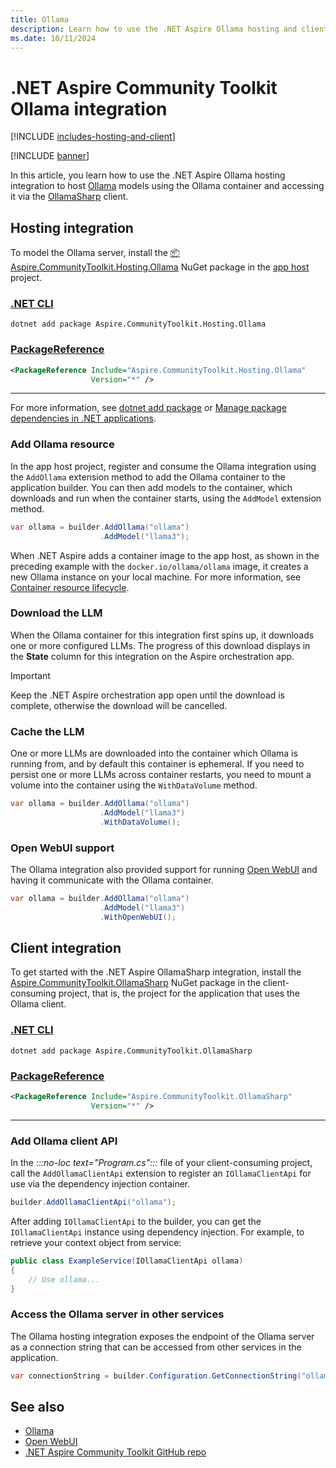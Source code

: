 ```yaml
---
title: Ollama
description: Learn how to use the .NET Aspire Ollama hosting and client integration to host Ollama models using the Ollama container and accessing it via the OllamaSharp client.
ms.date: 10/11/2024
---
```


# .NET Aspire Community Toolkit Ollama integration

[!INCLUDE [includes-hosting-and-client](../includes/includes-hosting-and-client.md)]

[!INCLUDE [banner](includes/banner.md)]

In this article, you learn how to use the .NET Aspire Ollama hosting integration to host [Ollama](https://ollama.com) models using the Ollama container and accessing it via the [OllamaSharp](https://www.nuget.org/packages/OllamaSharp) client.

## Hosting integration

To model the Ollama server, install the [📦 Aspire.CommunityToolkit.Hosting.Ollama](https://github.com/orgs/CommunityToolkit/packages/nuget/package/Aspire.CommunityToolkit.Hosting.Ollama) NuGet package in the [app host](xref:aspire/app-host) project.

### [.NET CLI](#tab/dotnet-cli)

```dotnetcli
dotnet add package Aspire.CommunityToolkit.Hosting.Ollama
```

### [PackageReference](#tab/package-reference)

```xml
<PackageReference Include="Aspire.CommunityToolkit.Hosting.Ollama"
                  Version="*" />
```

---

For more information, see [dotnet add package](/dotnet/core/tools/dotnet-add-package) or [Manage package dependencies in .NET applications](/dotnet/core/tools/dependencies).

### Add Ollama resource

In the app host project, register and consume the Ollama integration using the `AddOllama` extension method to add the Ollama container to the application builder. You can then add models to the container, which downloads and run when the container starts, using the `AddModel` extension method.

```csharp
var ollama = builder.AddOllama("ollama")
                    .AddModel("llama3");
```

When .NET Aspire adds a container image to the app host, as shown in the preceding example with the `docker.io/ollama/ollama` image, it creates a new Ollama instance on your local machine. For more information, see [Container resource lifecycle](../fundamentals/app-host-overview.md#container-resource-lifecycle).

### Download the LLM

When the Ollama container for this integration first spins up, it downloads one or more configured LLMs. The progress of this download displays in the **State** column for this integration on the Aspire orchestration app.

> [!IMPORTANT]
> Keep the .NET Aspire orchestration app open until the download is complete, otherwise the download will be cancelled.

### Cache the LLM

One or more LLMs are downloaded into the container which Ollama is running from, and by default this container is ephemeral. If you need to persist one or more LLMs across container restarts, you need to mount a volume into the container using the `WithDataVolume` method.

```csharp
var ollama = builder.AddOllama("ollama")
                    .AddModel("llama3")
                    .WithDataVolume();
```

### Open WebUI support

The Ollama integration also provided support for running [Open WebUI](https://openwebui.com/) and having it communicate with the Ollama container.

```csharp
var ollama = builder.AddOllama("ollama")
                    .AddModel("llama3")
                    .WithOpenWebUI();
```

## Client integration

To get started with the .NET Aspire OllamaSharp integration, install the [Aspire.CommunityToolkit.OllamaSharp](https://github.com/orgs/CommunityToolkit/packages/nuget/package/Aspire.CommunityToolkit.OllamaSharp) NuGet package in the client-consuming project, that is, the project for the application that uses the Ollama client.

### [.NET CLI](#tab/dotnet-cli)

```dotnetcli
dotnet add package Aspire.CommunityToolkit.OllamaSharp
```

### [PackageReference](#tab/package-reference)

```xml
<PackageReference Include="Aspire.CommunityToolkit.OllamaSharp"
                  Version="*" />
```

---

### Add Ollama client API

In the _:::no-loc text="Program.cs":::_ file of your client-consuming project, call the `AddOllamaClientApi` extension to register an `IOllamaClientApi` for use via the dependency injection container.

```csharp
builder.AddOllamaClientApi("ollama");
```

After adding `IOllamaClientApi` to the builder, you can get the `IOllamaClientApi` instance using dependency injection. For example, to retrieve your context object from service:

```csharp
public class ExampleService(IOllamaClientApi ollama)
{
    // Use ollama...
}
```

### Access the Ollama server in other services

The Ollama hosting integration exposes the endpoint of the Ollama server as a connection string that can be accessed from other services in the application.

```csharp
var connectionString = builder.Configuration.GetConnectionString("ollama");
```

## See also

- [Ollama](https://ollama.com)
- [Open WebUI](https://openwebui.com)
- [.NET Aspire Community Toolkit GitHub repo](https://github.com/CommunityToolkit/Aspire)
